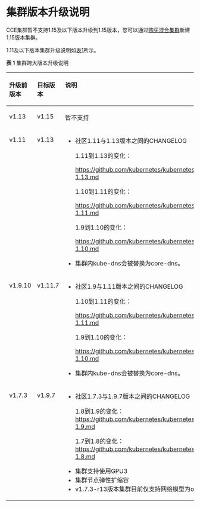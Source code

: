 # 集群版本升级说明<a name="cce_01_0197"></a>

CCE集群暂不支持1.15及以下版本升级到1.15版本，您可以通过[购买混合集群](购买混合集群.md)新建1.15版本集群。

1.11及以下版本集群升级说明如[表1](#table826812711586)所示。

**表 1**  集群跨大版本升级说明

<a name="table826812711586"></a>
<table><thead align="left"><tr id="row182714712580"><th class="cellrowborder" valign="top" width="13.86%" id="mcps1.2.4.1.1"><p id="p9349145865810"><a name="p9349145865810"></a><a name="p9349145865810"></a>升级前版本</p>
</th>
<th class="cellrowborder" valign="top" width="15.079999999999998%" id="mcps1.2.4.1.2"><p id="p1727217165814"><a name="p1727217165814"></a><a name="p1727217165814"></a>目标版本</p>
</th>
<th class="cellrowborder" valign="top" width="71.06%" id="mcps1.2.4.1.3"><p id="p0273577581"><a name="p0273577581"></a><a name="p0273577581"></a>说明</p>
</th>
</tr>
</thead>
<tbody><tr id="row12962942134718"><td class="cellrowborder" valign="top" width="13.86%" headers="mcps1.2.4.1.1 "><p id="p496215422475"><a name="p496215422475"></a><a name="p496215422475"></a>v1.13</p>
</td>
<td class="cellrowborder" valign="top" width="15.079999999999998%" headers="mcps1.2.4.1.2 "><p id="p12962164212472"><a name="p12962164212472"></a><a name="p12962164212472"></a>v1.15</p>
</td>
<td class="cellrowborder" valign="top" width="71.06%" headers="mcps1.2.4.1.3 "><p id="p487619311481"><a name="p487619311481"></a><a name="p487619311481"></a>暂不支持</p>
</td>
</tr>
<tr id="row1425534024618"><td class="cellrowborder" valign="top" width="13.86%" headers="mcps1.2.4.1.1 "><p id="p8255640124619"><a name="p8255640124619"></a><a name="p8255640124619"></a>v1.11</p>
</td>
<td class="cellrowborder" valign="top" width="15.079999999999998%" headers="mcps1.2.4.1.2 "><p id="p5255540184613"><a name="p5255540184613"></a><a name="p5255540184613"></a>v1.13</p>
</td>
<td class="cellrowborder" valign="top" width="71.06%" headers="mcps1.2.4.1.3 "><a name="ul18387030111013"></a><a name="ul18387030111013"></a><ul id="ul18387030111013"><li>社区1.11与1.13版本之间的CHANGELOG<p id="p1299445581212"><a name="p1299445581212"></a><a name="p1299445581212"></a>1.11到1.13的变化：</p>
<p id="p199941655151216"><a name="p199941655151216"></a><a name="p199941655151216"></a><a href="https://github.com/kubernetes/kubernetes/blob/master/CHANGELOG/CHANGELOG-1.13.md" target="_blank" rel="noopener noreferrer">https://github.com/kubernetes/kubernetes/blob/master/CHANGELOG/CHANGELOG-1.13.md</a></p>
<p id="p18387930161016"><a name="p18387930161016"></a><a name="p18387930161016"></a>1.10到1.11的变化：</p>
<p id="p193874302104"><a name="p193874302104"></a><a name="p193874302104"></a><a href="https://github.com/kubernetes/kubernetes/blob/master/CHANGELOG/CHANGELOG-1.11.md" target="_blank" rel="noopener noreferrer">https://github.com/kubernetes/kubernetes/blob/master/CHANGELOG/CHANGELOG-1.11.md</a></p>
<p id="p143870305108"><a name="p143870305108"></a><a name="p143870305108"></a>1.9到1.10的变化：</p>
<p id="p1138763011010"><a name="p1138763011010"></a><a name="p1138763011010"></a><a href="https://github.com/kubernetes/kubernetes/blob/master/CHANGELOG/CHANGELOG-1.10.md" target="_blank" rel="noopener noreferrer">https://github.com/kubernetes/kubernetes/blob/master/CHANGELOG/CHANGELOG-1.10.md</a></p>
</li><li>集群内kube-dns会被替换为core-dns。</li></ul>
</td>
</tr>
<tr id="row124227471923"><td class="cellrowborder" valign="top" width="13.86%" headers="mcps1.2.4.1.1 "><p id="p187574816120"><a name="p187574816120"></a><a name="p187574816120"></a>v1.9.10</p>
</td>
<td class="cellrowborder" valign="top" width="15.079999999999998%" headers="mcps1.2.4.1.2 "><p id="p179194815121"><a name="p179194815121"></a><a name="p179194815121"></a>v1.11.7</p>
</td>
<td class="cellrowborder" valign="top" width="71.06%" headers="mcps1.2.4.1.3 "><a name="ul231462217472"></a><a name="ul231462217472"></a><ul id="ul231462217472"><li>社区1.9与1.11版本之间的CHANGELOG<p id="p18476108145213"><a name="p18476108145213"></a><a name="p18476108145213"></a>1.10到1.11的变化：</p>
<p id="p2036121115253"><a name="p2036121115253"></a><a name="p2036121115253"></a><a href="https://github.com/kubernetes/kubernetes/blob/master/CHANGELOG/CHANGELOG-1.11.md" target="_blank" rel="noopener noreferrer">https://github.com/kubernetes/kubernetes/blob/master/CHANGELOG/CHANGELOG-1.11.md</a></p>
<p id="p1563910262482"><a name="p1563910262482"></a><a name="p1563910262482"></a>1.9到1.10的变化：</p>
<p id="p194634611516"><a name="p194634611516"></a><a name="p194634611516"></a><a href="https://github.com/kubernetes/kubernetes/blob/master/CHANGELOG/CHANGELOG-1.10.md" target="_blank" rel="noopener noreferrer">https://github.com/kubernetes/kubernetes/blob/master/CHANGELOG/CHANGELOG-1.10.md</a></p>
</li><li>集群内kube-dns会被替换为core-dns。</li></ul>
</td>
</tr>
<tr id="row527419785819"><td class="cellrowborder" valign="top" width="13.86%" headers="mcps1.2.4.1.1 "><p id="p634915589583"><a name="p634915589583"></a><a name="p634915589583"></a>v1.7.3</p>
</td>
<td class="cellrowborder" valign="top" width="15.079999999999998%" headers="mcps1.2.4.1.2 "><p id="p11275478583"><a name="p11275478583"></a><a name="p11275478583"></a>v1.9.7</p>
</td>
<td class="cellrowborder" valign="top" width="71.06%" headers="mcps1.2.4.1.3 "><a name="ul1237552125913"></a><a name="ul1237552125913"></a><ul id="ul1237552125913"><li>社区1.7.3与1.9.7版本之间的CHANGELOG<p id="p15562044195910"><a name="p15562044195910"></a><a name="p15562044195910"></a>1.8到1.9的变化：<a href="https://github.com/kubernetes/kubernetes/blob/master/CHANGELOG/CHANGELOG-1.9.md" target="_blank" rel="noopener noreferrer">https://github.com/kubernetes/kubernetes/blob/master/CHANGELOG/CHANGELOG-1.9.md</a></p>
<p id="p282812387595"><a name="p282812387595"></a><a name="p282812387595"></a>1.7到1.8的变化：<a href="https://github.com/kubernetes/kubernetes/blob/master/CHANGELOG/CHANGELOG-1.8.md" target="_blank" rel="noopener noreferrer">https://github.com/kubernetes/kubernetes/blob/master/CHANGELOG/CHANGELOG-1.8.md</a></p>
</li><li>集群支持使用GPU3</li><li>集群节点弹性扩缩容</li><li><span>v1.7.3-r13</span><span>版本集群目前仅支持</span><span>网络模型</span><span>为overlay12</span><span>容器隧道的集群升级到</span><span>1.9.7-r1</span>。</li></ul>
</td>
</tr>
</tbody>
</table>

